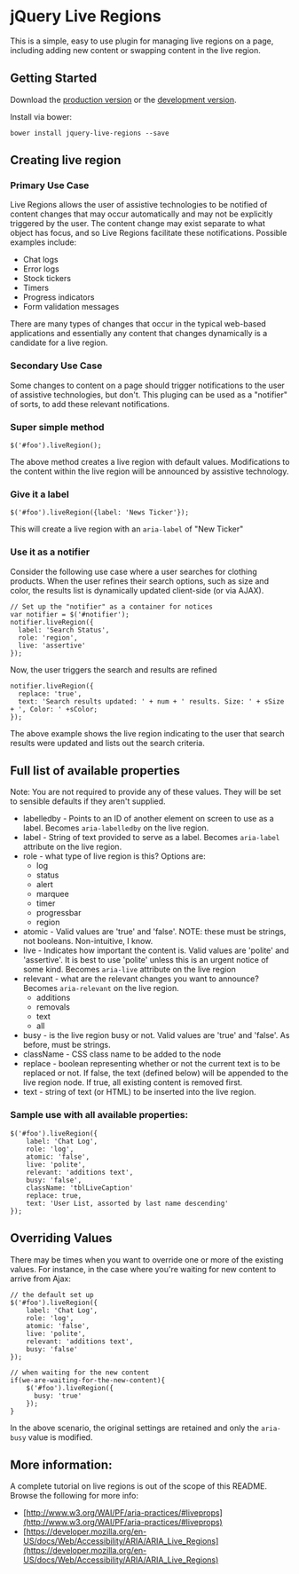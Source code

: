 # jQuery Live Regions

This is a simple, easy to use plugin for managing live regions on a page, including adding new content or swapping content in the live region.

## Getting Started

Download the [production version][min] or the [development version][max].

[min]: https://raw.github.com/karlgroves/jquery-live-regions/master/dist/liveRegion.min.js
[max]: https://raw.github.com/karlgroves/jquery-live-regions/master/src/liveRegion.js

Install via bower:

```
bower install jquery-live-regions --save
```

## Creating live region

### Primary Use Case

Live Regions allows the user of assistive technologies to be notified of content changes that may occur automatically and may not be explicitly triggered by the user. The content change may exist separate to what object has focus, and so Live Regions facilitate these notifications. Possible examples include:

* Chat logs
* Error logs
* Stock tickers
* Timers
* Progress indicators
* Form validation messages

There are many types of changes that occur in the typical web-based applications and essentially any content that changes dynamically is a candidate for a live region.

### Secondary Use Case

Some changes to content on a page should trigger notifications to the user of assistive technologies, but don't. This pluging can be used as a "notifier" of sorts, to add these relevant notifications.

### Super simple method

``` 
$('#foo').liveRegion();
```

The above method creates a live region with default values. Modifications to the content within the live region will be announced by assistive technology.

### Give it a label

```$('#foo').liveRegion({label: 'News Ticker'});```

This will create a live region with an `aria-label` of "New Ticker"

### Use it as a notifier
Consider the following use case where a user searches for clothing products. When the user refines their search options, such as size and color, the results list is dynamically updated client-side (or via AJAX).

```
// Set up the "notifier" as a container for notices
var notifier = $('#notifier');
notifier.liveRegion({
  label: 'Search Status',
  role: 'region', 
  live: 'assertive'
});
```
Now, the user triggers the search and results are refined
```
notifier.liveRegion({
  replace: 'true',
  text: 'Search results updated: ' + num + ' results. Size: ' + sSize + ', Color: ' +sColor;
});
```
The above example shows the live region indicating to the user that search results were updated and lists out the search criteria.


## Full list of available properties

Note: You are not required to provide any of these values. They will be set to sensible defaults if they aren't supplied.

* labelledby - Points to an ID of another element on screen to use as a label. Becomes `aria-labelledby` on the live region.
* label - String of text provided to serve as a label. Becomes `aria-label` attribute on the live region.
* role - what type of live region is this? Options are:
  * log
  * status
  * alert
  * marquee
  * timer
  * progressbar
  * region
* atomic - Valid values are 'true' and 'false'. NOTE: these must be strings, not booleans. Non-intuitive, I know.
* live - Indicates how important the content is. Valid values are 'polite' and 'assertive'. It is best to use 'polite' unless this is an urgent notice of some kind. Becomes `aria-live` attribute on the live region
* relevant - what are the relevant changes you want to announce? Becomes `aria-relevant` on the live region.
  * additions
  * removals
  * text
  * all
* busy - is the live region busy or not. Valid values are 'true' and 'false'. As before, must be strings.
* className - CSS class name to be added to the node
* replace - boolean representing whether or not the current text is to be replaced or not. If false, the text (defined below) will be appended to the live region node. If true, all existing content is removed first.
* text - string of text (or HTML) to be inserted into the live region. 

### Sample use with all available properties:

```
$('#foo').liveRegion({
    label: 'Chat Log',
    role: 'log',
    atomic: 'false',
    live: 'polite',
    relevant: 'additions text',
    busy: 'false',
    className: 'tblLiveCaption'
    replace: true,
    text: 'User List, assorted by last name descending'
});
```

## Overriding Values

There may be times when you want to override one or more of the existing values.  For instance, in the case where you're waiting for new content to arrive from Ajax:

```
// the default set up
$('#foo').liveRegion({
    label: 'Chat Log',
    role: 'log',
    atomic: 'false',
    live: 'polite',
    relevant: 'additions text',
    busy: 'false'
});

// when waiting for the new content
if(we-are-waiting-for-the-new-content){
	$('#foo').liveRegion({ 
	  busy: 'true'
	});
}
```

In the above scenario, the original settings are retained and only the `aria-busy` value is modified.


## More information:

A complete tutorial on live regions is out of the scope of this README.  Browse the following for more info:

* [http://www.w3.org/WAI/PF/aria-practices/#liveprops](http://www.w3.org/WAI/PF/aria-practices/#liveprops)
* [https://developer.mozilla.org/en-US/docs/Web/Accessibility/ARIA/ARIA_Live_Regions](https://developer.mozilla.org/en-US/docs/Web/Accessibility/ARIA/ARIA_Live_Regions)
